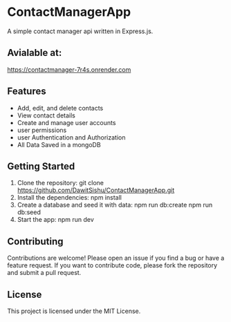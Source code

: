 # ContactManagerApp

A simple contact manager api written in Express.js.

## Avialable at:
https://contactmanager-7r4s.onrender.com

## Features

* Add, edit, and delete contacts
* View contact details
* Create and manage user accounts
* user permissions 
* user Authentication and Authorization
* All Data Saved in a  mongoDB

## Getting Started

1. Clone the repository:
  git clone https://github.com/DawitSishu/ContactManagerApp.git
2. Install the dependencies:
  npm install
3. Create a database and seed it with data:
  npm run db:create
  npm run db:seed
4. Start the app:
  npm run dev

## Contributing
Contributions are welcome! Please open an issue if you find a bug or have a feature request. If you want to contribute code, please fork the repository and submit a pull request.

## License
This project is licensed under the MIT License.  
